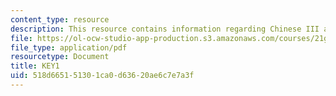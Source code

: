 ```yaml
---
content_type: resource
description: This resource contains information regarding Chinese III assignments.
file: https://ol-ocw-studio-app-production.s3.amazonaws.com/courses/21g-103-chinese-iii-regular-fall-2003/518d665151301ca0d63620ae6c7e7a3f_MIT21G_103F03_L61117.pdf
file_type: application/pdf
resourcetype: Document
title: KEY1
uid: 518d6651-5130-1ca0-d636-20ae6c7e7a3f
---
```

